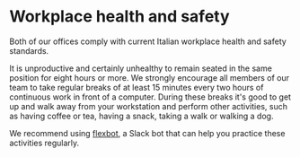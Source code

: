 # Workplace health and safety

Both of our offices comply with current Italian workplace health and safety standards.

It is unproductive and certainly unhealthy to remain seated in the same position for eight hours or
more.  We strongly encourage all members of our team to take regular breaks of at least 15 minutes
every two hours of continuous work in front of a computer. During these breaks it's good to get up
and walk away from your workstation and perform other activities, such as having coffee or tea,
having a snack, taking a walk or walking a dog.

We recommend using [flexbot](http://www.flexbot.ai/), a Slack bot that can help you practice these
activities regularly.
